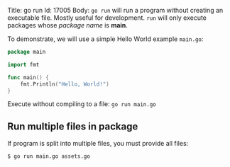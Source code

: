 Title: go run
Id: 17005
Body:
`go run` will run a program without creating an executable file. Mostly useful for development. `run` will only execute packages whose *package name* is **main**.

To demonstrate, we will use a simple Hello World example `main.go`:

```go
package main

import fmt

func main() {
    fmt.Println("Hello, World!")
}
```

Execute without compiling to a file: `go run main.go`

## Run multiple files in package

If program is split into multiple files, you must provide all files:

```sh
$ go run main.go assets.go
```

<!-- TODO: note about not being able to just run *.go when *_test.go files exists -->